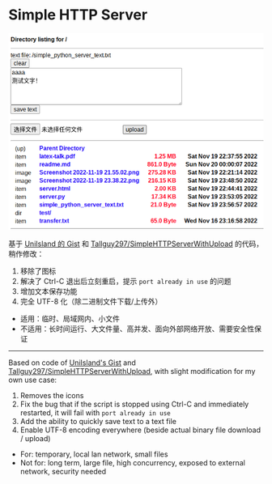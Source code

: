 # Simple HTTP Server

![screenshot](screenshot.png)

基于 [UniIsland 的 Gist](https://gist.github.com/UniIsland/3346170) 和 [Tallguy297/SimpleHTTPServerWithUpload](https://github.com/Tallguy297/SimpleHTTPServerWithUpload) 的代码，稍作修改：
1. 移除了图标
2. 解决了 Ctrl-C 退出后立刻重启，提示 `port already in use` 的问题
3. 增加文本保存功能
4. 完全 UTF-8 化（除二进制文件下载/上传外）

- 适用：临时、局域网内、小文件
- 不适用：长时间运行、大文件量、高并发、面向外部网络开放、需要安全性保证
---

Based on code of [UniIsland's Gist](https://gist.github.com/UniIsland/3346170) and [Tallguy297/SimpleHTTPServerWithUpload](https://github.com/Tallguy297/SimpleHTTPServerWithUpload), with slight modification for my own use case:
1. Removes the icons
2. Fix the bug that if the script is stopped using Ctrl-C and immediately restarted, it will fail with `port already in use`
3. Add the ability to quickly save text to a text file
4. Enable UTF-8 encoding everywhere (beside actual binary file download / upload)

- For: temporary, local lan network, small files
- Not for: long term, large file, high concurrency, exposed to external network, security needed
